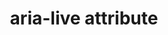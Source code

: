 ---
{
  "title": "aria-live attribute",
  "description": "Indicates that an element will be updated, and describes the types of updates the user agents, assistive technologies, and user can expect from the live region.",
  "category": "aria",
  "keywords": [
    "aria-live attribute"
  ],
  "last_test_date": "2020-06-24",
  "test_results_url": "https://a11ysupport.io/tech/aria/aria-live_attribute",
  "stats": {
    "jaws": {
      "chrome": {
        "84": "a"
      },
      "ie": {
        "11": "a"
      },
      "firefox": {
        "77": "a"
      }
    },
    "narrator": {
      "edge": {
        "83": "y"
      }
    },
    "nvda": {
      "chrome": {
        "84": "a"
      },
      "firefox": {
        "77": "a"
      }
    },
    "talkback": {
      "and_chr": {
        "84": "y"
      }
    },
    "vo_ios": {
      "ios_saf": {
        "13.4.1": "y"
      }
    },
    "vo_macos": {
      "safari": {
        "13.1.1": "y"
      }
    },
    "orca": {
      "firefox": {
        "77": "a"
      }
    }
  },
  "links": {
    "ARIA spec for aria-live": "https://www.w3.org/TR/wai-aria-1.1/#aria-live"
  }
}
---